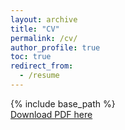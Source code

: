 ```yaml
---
layout: archive
title: "CV"
permalink: /cv/
author_profile: true
toc: true
redirect_from:
  - /resume
---
```


{% include base_path %}<br />
<a href='https://drive.google.com/file/d/1Zmvjck1_IRCCaB9QeExIUsvii_fgkOGn/view?usp=sharing'>Download PDF here</a><br />
<!-- <embed src="https://sandeshkatakam.github.io/files/pdf/sandesh_cv.pdf" type="application/pdf" width="90%" /> -->

